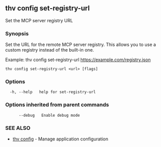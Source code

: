 ## thv config set-registry-url

Set the MCP server registry URL

### Synopsis

Set the URL for the remote MCP server registry.
This allows you to use a custom registry instead of the built-in one.

Example:
  thv config set-registry-url https://example.com/registry.json

```
thv config set-registry-url <url> [flags]
```

### Options

```
  -h, --help   help for set-registry-url
```

### Options inherited from parent commands

```
      --debug   Enable debug mode
```

### SEE ALSO

* [thv config](thv_config.md)	 - Manage application configuration

